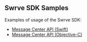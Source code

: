 Swrve SDK Samples
-----------------
Examples of usage of the Swrve SDK:
- [Message Center API (Swift)](samples/Swift/MessageCenterSample)
- [Message Center API (Objective-C)](samples/Objective-C/MessageCenterSample)
